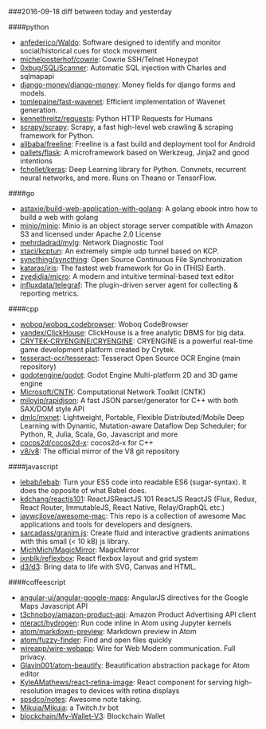 ###2016-09-18
diff between today and yesterday

####python
* [anfederico/Waldo](https://github.com/anfederico/Waldo): Software designed to identify and monitor social/historical cues for stock movement
* [micheloosterhof/cowrie](https://github.com/micheloosterhof/cowrie): Cowrie SSH/Telnet Honeypot
* [0xbug/SQLiScanner](https://github.com/0xbug/SQLiScanner): Automatic SQL injection with Charles and sqlmapapi
* [django-money/django-money](https://github.com/django-money/django-money): Money fields for django forms and models.
* [tomlepaine/fast-wavenet](https://github.com/tomlepaine/fast-wavenet): Efficient implementation of Wavenet generation.
* [kennethreitz/requests](https://github.com/kennethreitz/requests): Python HTTP Requests for Humans
* [scrapy/scrapy](https://github.com/scrapy/scrapy): Scrapy, a fast high-level web crawling & scraping framework for Python.
* [alibaba/freeline](https://github.com/alibaba/freeline): Freeline is a fast build and deployment tool for Android
* [pallets/flask](https://github.com/pallets/flask): A microframework based on Werkzeug, Jinja2 and good intentions
* [fchollet/keras](https://github.com/fchollet/keras): Deep Learning library for Python. Convnets, recurrent neural networks, and more. Runs on Theano or TensorFlow.

####go
* [astaxie/build-web-application-with-golang](https://github.com/astaxie/build-web-application-with-golang): A golang ebook intro how to build a web with golang
* [minio/minio](https://github.com/minio/minio): Minio is an object storage server compatible with Amazon S3 and licensed under Apache 2.0 License
* [mehrdadrad/mylg](https://github.com/mehrdadrad/mylg): Network Diagnostic Tool
* [xtaci/kcptun](https://github.com/xtaci/kcptun): An extremely simple udp tunnel based on KCP.
* [syncthing/syncthing](https://github.com/syncthing/syncthing): Open Source Continuous File Synchronization
* [kataras/iris](https://github.com/kataras/iris): The fastest web framework for Go in (THIS) Earth.
* [zyedidia/micro](https://github.com/zyedidia/micro): A modern and intuitive terminal-based text editor
* [influxdata/telegraf](https://github.com/influxdata/telegraf): The plugin-driven server agent for collecting & reporting metrics.

####cpp
* [woboq/woboq_codebrowser](https://github.com/woboq/woboq_codebrowser): Woboq CodeBrowser
* [yandex/ClickHouse](https://github.com/yandex/ClickHouse): ClickHouse is a free analytic DBMS for big data.
* [CRYTEK-CRYENGINE/CRYENGINE](https://github.com/CRYTEK-CRYENGINE/CRYENGINE): CRYENGINE is a powerful real-time game development platform created by Crytek.
* [tesseract-ocr/tesseract](https://github.com/tesseract-ocr/tesseract): Tesseract Open Source OCR Engine (main repository)
* [godotengine/godot](https://github.com/godotengine/godot): Godot Engine  Multi-platform 2D and 3D game engine
* [Microsoft/CNTK](https://github.com/Microsoft/CNTK): Computational Network Toolkit (CNTK)
* [miloyip/rapidjson](https://github.com/miloyip/rapidjson): A fast JSON parser/generator for C++ with both SAX/DOM style API
* [dmlc/mxnet](https://github.com/dmlc/mxnet): Lightweight, Portable, Flexible Distributed/Mobile Deep Learning with Dynamic, Mutation-aware Dataflow Dep Scheduler; for Python, R, Julia, Scala, Go, Javascript and more
* [cocos2d/cocos2d-x](https://github.com/cocos2d/cocos2d-x): cocos2d-x for C++
* [v8/v8](https://github.com/v8/v8): The official mirror of the V8 git repository

####javascript
* [lebab/lebab](https://github.com/lebab/lebab): Turn your ES5 code into readable ES6 (sugar-syntax). It does the opposite of what Babel does.
* [kdchang/reactjs101](https://github.com/kdchang/reactjs101):  ReactJSReactJS 101 ReactJS  ReactJS  (Flux, Redux, React Router, ImmutableJS, React Native, Relay/GraphQL etc.)
* [jaywcjlove/awesome-mac](https://github.com/jaywcjlove/awesome-mac):  This repo is a collection of awesome Mac applications and tools for developers and designers.
* [sarcadass/granim.js](https://github.com/sarcadass/granim.js): Create fluid and interactive gradients animations with this small (< 10 kB) js library.
* [MichMich/MagicMirror](https://github.com/MichMich/MagicMirror): MagicMirror
* [jxnblk/reflexbox](https://github.com/jxnblk/reflexbox): React flexbox layout and grid system
* [d3/d3](https://github.com/d3/d3): Bring data to life with SVG, Canvas and HTML. 

####coffeescript
* [angular-ui/angular-google-maps](https://github.com/angular-ui/angular-google-maps): AngularJS directives for the Google Maps Javascript API
* [t3chnoboy/amazon-product-api](https://github.com/t3chnoboy/amazon-product-api):  Amazon Product Advertising API client
* [nteract/hydrogen](https://github.com/nteract/hydrogen):  Run code inline in Atom using Jupyter kernels
* [atom/markdown-preview](https://github.com/atom/markdown-preview): Markdown preview in Atom
* [atom/fuzzy-finder](https://github.com/atom/fuzzy-finder): Find and open files quickly
* [wireapp/wire-webapp](https://github.com/wireapp/wire-webapp):  Wire for Web  Modern communication. Full privacy.
* [Glavin001/atom-beautify](https://github.com/Glavin001/atom-beautify):  Beautification abstraction package for Atom editor
* [KyleAMathews/react-retina-image](https://github.com/KyleAMathews/react-retina-image): React component for serving high-resolution images to devices with retina displays
* [spsdco/notes](https://github.com/spsdco/notes): Awesome note taking.
* [Mikuia/Mikuia](https://github.com/Mikuia/Mikuia): a Twitch.tv bot
* [blockchain/My-Wallet-V3](https://github.com/blockchain/My-Wallet-V3): Blockchain Wallet
